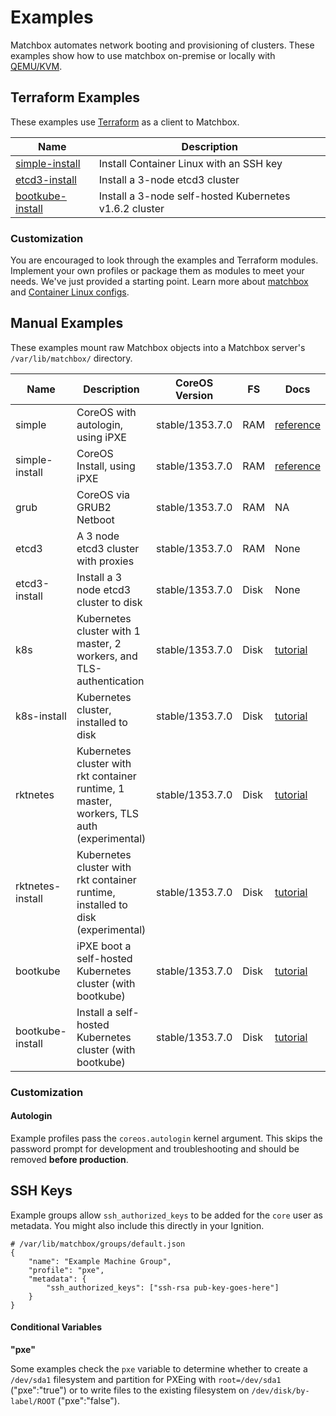 # Examples

Matchbox automates network booting and provisioning of clusters. These examples show how to use matchbox on-premise or locally with [QEMU/KVM](scripts/README.md#libvirt).

## Terraform Examples

These examples use [Terraform](https://www.terraform.io/intro/) as a client to Matchbox.

| Name                          | Description                   |
|-------------------------------|-------------------------------|
| [simple-install](terraform/simple-install) | Install Container Linux with an SSH key |
| [etcd3-install](terraform/etcd3-install) | Install a 3-node etcd3 cluster |
| [bootkube-install](terraform/bootkube-install) | Install a 3-node self-hosted Kubernetes v1.6.2 cluster |

### Customization

You are encouraged to look through the examples and Terraform modules. Implement your own profiles or package them as modules to meet your needs. We've just provided a starting point. Learn more about [matchbox](../Documentation/matchbox.md) and [Container Linux configs](../Documentation/container-linux-config.md).

## Manual Examples

These examples mount raw Matchbox objects into a Matchbox server's `/var/lib/matchbox/` directory.

| Name       | Description | CoreOS Version | FS | Docs | 
|------------|-------------|----------------|----|-----------|
| simple | CoreOS with autologin, using iPXE | stable/1353.7.0 | RAM | [reference](https://coreos.com/os/docs/latest/booting-with-ipxe.html) |
| simple-install | CoreOS Install, using iPXE | stable/1353.7.0 | RAM | [reference](https://coreos.com/os/docs/latest/booting-with-ipxe.html) |
| grub | CoreOS via GRUB2 Netboot | stable/1353.7.0 | RAM | NA |
| etcd3 | A 3 node etcd3 cluster with proxies | stable/1353.7.0 | RAM | None |
| etcd3-install | Install a 3 node etcd3 cluster to disk | stable/1353.7.0 | Disk | None |
| k8s | Kubernetes cluster with 1 master, 2 workers, and TLS-authentication | stable/1353.7.0 | Disk | [tutorial](../Documentation/kubernetes.md) |
| k8s-install | Kubernetes cluster, installed to disk | stable/1353.7.0 | Disk | [tutorial](../Documentation/kubernetes.md) |
| rktnetes | Kubernetes cluster with rkt container runtime, 1 master, workers, TLS auth (experimental) | stable/1353.7.0 | Disk | [tutorial](../Documentation/rktnetes.md) |
| rktnetes-install | Kubernetes cluster with rkt container runtime, installed to disk (experimental) | stable/1353.7.0 | Disk | [tutorial](../Documentation/rktnetes.md) |
| bootkube | iPXE boot a self-hosted Kubernetes cluster (with bootkube) | stable/1353.7.0 | Disk | [tutorial](../Documentation/bootkube.md) |
| bootkube-install | Install a self-hosted Kubernetes cluster (with bootkube) | stable/1353.7.0 | Disk | [tutorial](../Documentation/bootkube.md) |

### Customization

#### Autologin

Example profiles pass the `coreos.autologin` kernel argument. This skips the password prompt for development and troubleshooting and should be removed **before production**.

## SSH Keys

Example groups allow `ssh_authorized_keys` to be added for the `core` user as metadata. You might also include this directly in your Ignition.

    # /var/lib/matchbox/groups/default.json
    {
        "name": "Example Machine Group",
        "profile": "pxe",
        "metadata": {
            "ssh_authorized_keys": ["ssh-rsa pub-key-goes-here"]
        }
    }

#### Conditional Variables

**"pxe"**

Some examples check the `pxe` variable to determine whether to create a `/dev/sda1` filesystem and partition for PXEing with `root=/dev/sda1` ("pxe":"true") or to write files to the existing filesystem on `/dev/disk/by-label/ROOT` ("pxe":"false").
